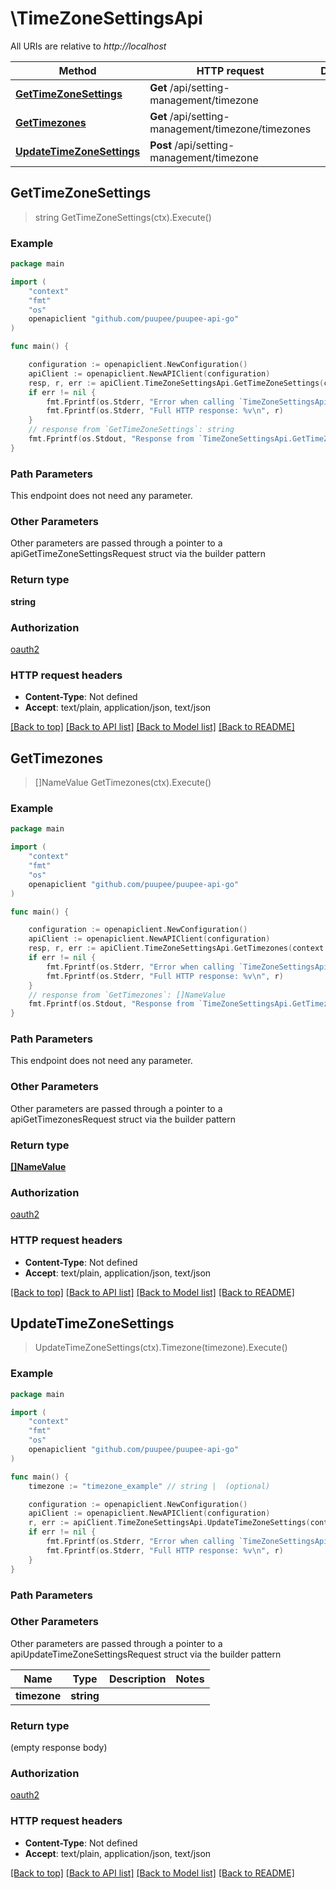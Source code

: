 # \TimeZoneSettingsApi

All URIs are relative to *http://localhost*

Method | HTTP request | Description
------------- | ------------- | -------------
[**GetTimeZoneSettings**](TimeZoneSettingsApi.md#GetTimeZoneSettings) | **Get** /api/setting-management/timezone | 
[**GetTimezones**](TimeZoneSettingsApi.md#GetTimezones) | **Get** /api/setting-management/timezone/timezones | 
[**UpdateTimeZoneSettings**](TimeZoneSettingsApi.md#UpdateTimeZoneSettings) | **Post** /api/setting-management/timezone | 



## GetTimeZoneSettings

> string GetTimeZoneSettings(ctx).Execute()



### Example

```go
package main

import (
    "context"
    "fmt"
    "os"
    openapiclient "github.com/puupee/puupee-api-go"
)

func main() {

    configuration := openapiclient.NewConfiguration()
    apiClient := openapiclient.NewAPIClient(configuration)
    resp, r, err := apiClient.TimeZoneSettingsApi.GetTimeZoneSettings(context.Background()).Execute()
    if err != nil {
        fmt.Fprintf(os.Stderr, "Error when calling `TimeZoneSettingsApi.GetTimeZoneSettings``: %v\n", err)
        fmt.Fprintf(os.Stderr, "Full HTTP response: %v\n", r)
    }
    // response from `GetTimeZoneSettings`: string
    fmt.Fprintf(os.Stdout, "Response from `TimeZoneSettingsApi.GetTimeZoneSettings`: %v\n", resp)
}
```

### Path Parameters

This endpoint does not need any parameter.

### Other Parameters

Other parameters are passed through a pointer to a apiGetTimeZoneSettingsRequest struct via the builder pattern


### Return type

**string**

### Authorization

[oauth2](../README.md#oauth2)

### HTTP request headers

- **Content-Type**: Not defined
- **Accept**: text/plain, application/json, text/json

[[Back to top]](#) [[Back to API list]](../README.md#documentation-for-api-endpoints)
[[Back to Model list]](../README.md#documentation-for-models)
[[Back to README]](../README.md)


## GetTimezones

> []NameValue GetTimezones(ctx).Execute()



### Example

```go
package main

import (
    "context"
    "fmt"
    "os"
    openapiclient "github.com/puupee/puupee-api-go"
)

func main() {

    configuration := openapiclient.NewConfiguration()
    apiClient := openapiclient.NewAPIClient(configuration)
    resp, r, err := apiClient.TimeZoneSettingsApi.GetTimezones(context.Background()).Execute()
    if err != nil {
        fmt.Fprintf(os.Stderr, "Error when calling `TimeZoneSettingsApi.GetTimezones``: %v\n", err)
        fmt.Fprintf(os.Stderr, "Full HTTP response: %v\n", r)
    }
    // response from `GetTimezones`: []NameValue
    fmt.Fprintf(os.Stdout, "Response from `TimeZoneSettingsApi.GetTimezones`: %v\n", resp)
}
```

### Path Parameters

This endpoint does not need any parameter.

### Other Parameters

Other parameters are passed through a pointer to a apiGetTimezonesRequest struct via the builder pattern


### Return type

[**[]NameValue**](NameValue.md)

### Authorization

[oauth2](../README.md#oauth2)

### HTTP request headers

- **Content-Type**: Not defined
- **Accept**: text/plain, application/json, text/json

[[Back to top]](#) [[Back to API list]](../README.md#documentation-for-api-endpoints)
[[Back to Model list]](../README.md#documentation-for-models)
[[Back to README]](../README.md)


## UpdateTimeZoneSettings

> UpdateTimeZoneSettings(ctx).Timezone(timezone).Execute()



### Example

```go
package main

import (
    "context"
    "fmt"
    "os"
    openapiclient "github.com/puupee/puupee-api-go"
)

func main() {
    timezone := "timezone_example" // string |  (optional)

    configuration := openapiclient.NewConfiguration()
    apiClient := openapiclient.NewAPIClient(configuration)
    r, err := apiClient.TimeZoneSettingsApi.UpdateTimeZoneSettings(context.Background()).Timezone(timezone).Execute()
    if err != nil {
        fmt.Fprintf(os.Stderr, "Error when calling `TimeZoneSettingsApi.UpdateTimeZoneSettings``: %v\n", err)
        fmt.Fprintf(os.Stderr, "Full HTTP response: %v\n", r)
    }
}
```

### Path Parameters



### Other Parameters

Other parameters are passed through a pointer to a apiUpdateTimeZoneSettingsRequest struct via the builder pattern


Name | Type | Description  | Notes
------------- | ------------- | ------------- | -------------
 **timezone** | **string** |  | 

### Return type

 (empty response body)

### Authorization

[oauth2](../README.md#oauth2)

### HTTP request headers

- **Content-Type**: Not defined
- **Accept**: text/plain, application/json, text/json

[[Back to top]](#) [[Back to API list]](../README.md#documentation-for-api-endpoints)
[[Back to Model list]](../README.md#documentation-for-models)
[[Back to README]](../README.md)

